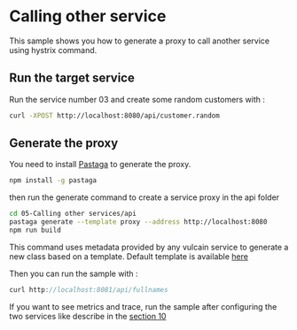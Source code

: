 # Calling other service

This sample shows you how to generate a proxy to call another service using hystrix command.

## Run the target service

Run the service number 03 and create some random customers with :

```bash
curl -XPOST http://localhost:8080/api/customer.random
```

## Generate the proxy

You need to install [Pastaga](https://github.com/malain/pastaga) to generate the proxy.

```bash
npm install -g pastaga
```

then run the generate command to create a service proxy in the api folder

```bash
cd 05-Calling other services/api
pastaga generate --template proxy --address http://localhost:8080
npm run build
```

This command uses metadata provided by any vulcain service to generate a new class based on a template.
Default template is available [here](https://github.com/vulcainjs/vulcain-code-generation-templates/tree/master/generate/proxy)

Then you can run the sample with :

```js
curl http://localhost:8081/api/fullnames
```

If you want to see metrics and trace, run the sample after configuring the two services like describe in the [section 10](../10-Instrumentations/README.md)
